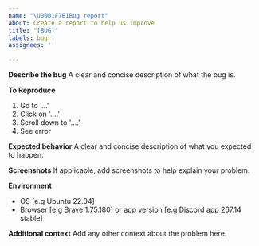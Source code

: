 ```yaml
---
name: "\U0001F7E1Bug report"
about: Create a report to help us improve
title: "[BUG]"
labels: bug
assignees: ''

---
```


**Describe the bug**
A clear and concise description of what the bug is.

**To Reproduce**
1. Go to '...'
2. Click on '....'
3. Scroll down to '....'
4. See error

**Expected behavior**
A clear and concise description of what you expected to happen.

**Screenshots**
If applicable, add screenshots to help explain your problem.

**Environment**
- OS [e.g Ubuntu 22.04]
- Browser [e.g Brave 1.75.180] or app version [e.g Discord app 267.14 stable]

**Additional context**
Add any other context about the problem here.

